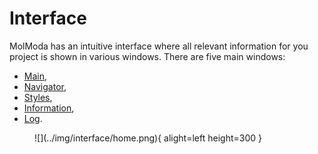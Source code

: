 # Interface

MolModa has an intuitive interface where all relevant information for you project is shown in various windows.
There are five main windows:

-   [Main](./main/),
-   [Navigator](./navigator/),
-   [Styles](./styles/),
-   [Information](./info/),
-   [Log](./log/).

<figure markdown>
![](../img/interface/home.png){ alight=left height=300 }
</figure>
